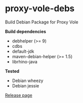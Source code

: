 # proxy-vole-debs
Build Debian Package for Proxy Vole

**Build dependencies**

- debhelper (>= 9)
- cdbs
- default-jdk
- maven-debian-helper (>= 1.5)
- librhino-java

**Tested**

- Debian wheezy
- Debian jessie

[Release page](https://github.com/yadickson/proxy-vole-debs/releases)

